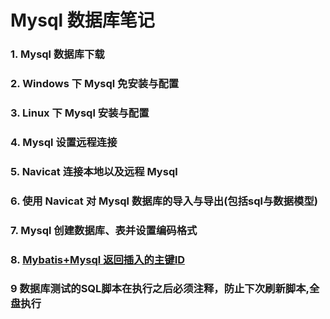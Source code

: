 # Mysql 数据库笔记  

### 1. Mysql 数据库下载

### 2. Windows 下 Mysql 免安装与配置

### 3. Linux 下 Mysql 安装与配置

### 4. Mysql 设置远程连接

### 5. Navicat 连接本地以及远程 Mysql

### 6. 使用 Navicat 对 Mysql 数据库的导入与导出(包括sql与数据模型)

### 7. Mysql 创建数据库、表并设置编码格式

### 8. [Mybatis+Mysql 返回插入的主键ID](http://gonethen.iteye.com/blog/2323804 "http://gonethen.iteye.com/blog/2323804")    

### 9 数据库测试的SQL脚本在执行之后必须注释，防止下次刷新脚本,全盘执行  









